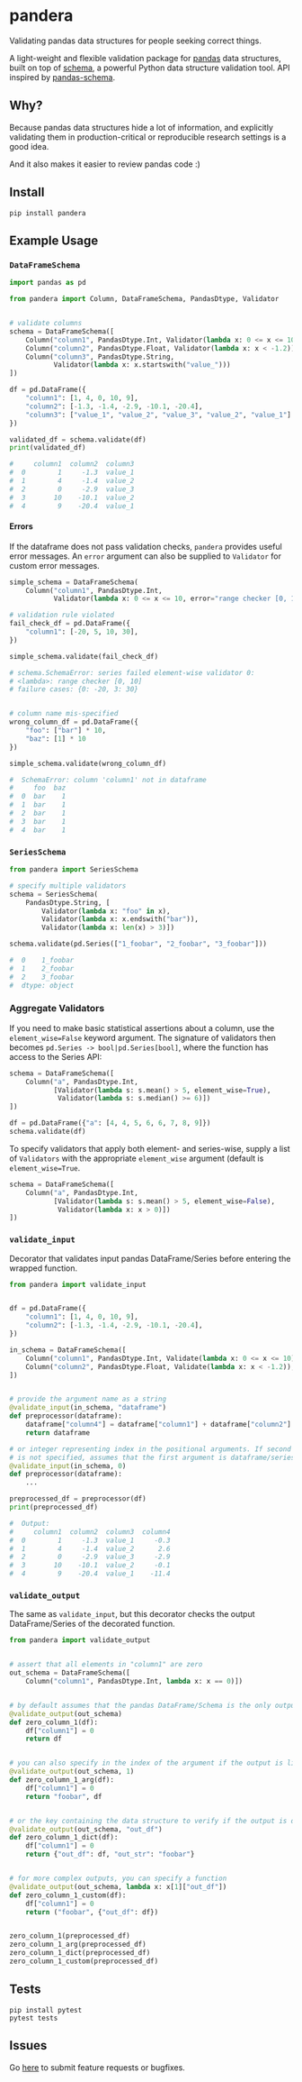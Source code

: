# pandera

Validating pandas data structures for people seeking correct things.

A light-weight and flexible validation package for
<a href="http://pandas.pydata.org" target="_blank">pandas</a> data structures,
built on top of
<a href="https://github.com/keleshev/schema" target="_blank">schema</a>,
a powerful Python data structure validation tool. API inspired by
<a href="https://tmiguelt.github.io/PandasSchema" target="_blank">pandas-schema</a>.


## Why?

Because pandas data structures hide a lot of information, and explicitly
validating them in production-critical or reproducible research settings is
a good idea.

And it also makes it easier to review pandas code :)


## Install

```
pip install pandera
```


## Example Usage

### `DataFrameSchema`

```python
import pandas as pd

from pandera import Column, DataFrameSchema, PandasDtype, Validator


# validate columns
schema = DataFrameSchema([
    Column("column1", PandasDtype.Int, Validator(lambda x: 0 <= x <= 10)),
    Column("column2", PandasDtype.Float, Validator(lambda x: x < -1.2)),
    Column("column3", PandasDtype.String,
           Validator(lambda x: x.startswith("value_")))
])

df = pd.DataFrame({
    "column1": [1, 4, 0, 10, 9],
    "column2": [-1.3, -1.4, -2.9, -10.1, -20.4],
    "column3": ["value_1", "value_2", "value_3", "value_2", "value_1"]
})

validated_df = schema.validate(df)
print(validated_df)

#     column1  column2  column3
#  0        1     -1.3  value_1
#  1        4     -1.4  value_2
#  2        0     -2.9  value_3
#  3       10    -10.1  value_2
#  4        9    -20.4  value_1
```

#### Errors

If the dataframe does not pass validation checks, `pandera` provides useful
error messages. An `error` argument can also be supplied to `Validator` for
custom error messages.

```python
simple_schema = DataFrameSchema(
    Column("column1", PandasDtype.Int,
           Validator(lambda x: 0 <= x <= 10, error="range checker [0, 10]")))

# validation rule violated
fail_check_df = pd.DataFrame({
    "column1": [-20, 5, 10, 30],
})

simple_schema.validate(fail_check_df)

# schema.SchemaError: series failed element-wise validator 0:
# <lambda>: range checker [0, 10]
# failure cases: {0: -20, 3: 30}


# column name mis-specified
wrong_column_df = pd.DataFrame({
    "foo": ["bar"] * 10,
    "baz": [1] * 10
})

simple_schema.validate(wrong_column_df)

#  SchemaError: column 'column1' not in dataframe
#     foo  baz
#  0  bar    1
#  1  bar    1
#  2  bar    1
#  3  bar    1
#  4  bar    1
```


### `SeriesSchema`

```python
from pandera import SeriesSchema

# specify multiple validators
schema = SeriesSchema(
    PandasDtype.String, [
        Validator(lambda x: "foo" in x),
        Validator(lambda x: x.endswith("bar")),
        Validator(lambda x: len(x) > 3)])

schema.validate(pd.Series(["1_foobar", "2_foobar", "3_foobar"]))

#  0    1_foobar
#  1    2_foobar
#  2    3_foobar
#  dtype: object
```


### Aggregate Validators

If you need to make basic statistical assertions about a column, use the
`element_wise=False` keyword argument. The signature of validators then becomes
`pd.Series -> bool|pd.Series[bool]`, where the function has access to the
Series API:

```python
schema = DataFrameSchema([
    Column("a", PandasDtype.Int,
           [Validator(lambda s: s.mean() > 5, element_wise=True),
            Validator(lambda s: s.median() >= 6)])
])

df = pd.DataFrame({"a": [4, 4, 5, 6, 6, 7, 8, 9]})
schema.validate(df)
```

To specify validators that apply both element- and series-wise, supply
a list of `Validators` with the appropriate `element_wise` argument (default
is `element_wise=True`.

```python
schema = DataFrameSchema([
    Column("a", PandasDtype.Int,
           [Validator(lambda s: s.mean() > 5, element_wise=False),
            Validator(lambda x: x > 0)])
])
```


### `validate_input`

Decorator that validates input pandas DataFrame/Series before entering the
wrapped function.

```python
from pandera import validate_input


df = pd.DataFrame({
    "column1": [1, 4, 0, 10, 9],
    "column2": [-1.3, -1.4, -2.9, -10.1, -20.4],
})

in_schema = DataFrameSchema([
    Column("column1", PandasDtype.Int, Validate(lambda x: 0 <= x <= 10)),
    Column("column2", PandasDtype.Float, Validate(lambda x: x < -1.2)),
])


# provide the argument name as a string
@validate_input(in_schema, "dataframe")
def preprocessor(dataframe):
    dataframe["column4"] = dataframe["column1"] + dataframe["column2"]
    return dataframe

# or integer representing index in the positional arguments. If second argument
# is not specified, assumes that the first argument is dataframe/series.
@validate_input(in_schema, 0)
def preprocessor(dataframe):
    ...

preprocessed_df = preprocessor(df)
print(preprocessed_df)

#  Output:
#     column1  column2  column3  column4
#  0        1     -1.3  value_1     -0.3
#  1        4     -1.4  value_2      2.6
#  2        0     -2.9  value_3     -2.9
#  3       10    -10.1  value_2     -0.1
#  4        9    -20.4  value_1    -11.4
```


### `validate_output`

The same as `validate_input`, but this decorator checks the output
DataFrame/Series of the decorated function.

```python
from pandera import validate_output


# assert that all elements in "column1" are zero
out_schema = DataFrameSchema([
    Column("column1", PandasDtype.Int, lambda x: x == 0)])


# by default assumes that the pandas DataFrame/Schema is the only output
@validate_output(out_schema)
def zero_column_1(df):
    df["column1"] = 0
    return df


# you can also specify in the index of the argument if the output is list-like
@validate_output(out_schema, 1)
def zero_column_1_arg(df):
    df["column1"] = 0
    return "foobar", df


# or the key containing the data structure to verify if the output is dict-like
@validate_output(out_schema, "out_df")
def zero_column_1_dict(df):
    df["column1"] = 0
    return {"out_df": df, "out_str": "foobar"}


# for more complex outputs, you can specify a function
@validate_output(out_schema, lambda x: x[1]["out_df"])
def zero_column_1_custom(df):
    df["column1"] = 0
    return ("foobar", {"out_df": df})


zero_column_1(preprocessed_df)
zero_column_1_arg(preprocessed_df)
zero_column_1_dict(preprocessed_df)
zero_column_1_custom(preprocessed_df)
```

Tests
-----

```
pip install pytest
pytest tests
```

Issues
------

Go <a href="https://github.com/cosmicBboy/pandera/issues" target="_blank">here</a>
to submit feature requests or bugfixes.
